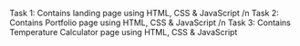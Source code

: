 Task 1: Contains landing page using HTML, CSS & JavaScript /n
Task 2: Contains Portfolio page using HTML, CSS & JavaScript /n
Task 3: Contains Temperature Calculator page using HTML, CSS & JavaScript
